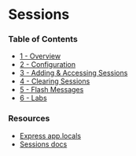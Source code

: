 # Sessions
### Table of Contents
* [1 - Overview](1_overview.md)
* [2 - Configuration](2_configuration.md)
* [3 - Adding & Accessing Sessions](AddingAccessingSessions.md)
* [4 - Clearing Sessions](4_ClearingSessions.md)
* [5 - Flash Messages](5_FlashMessage.md)
* [6 - Labs](6_Labs.md)

### Resources
* [Express app.locals][locals]
* [Sessions docs][sess]

[locals]:http://expressjs.com/en/api.html#app.locals
[sess]:https://github.com/expressjs/session
